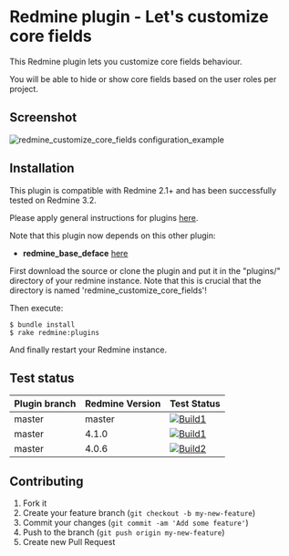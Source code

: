 Redmine plugin - Let's customize core fields
============

This Redmine plugin lets you customize core fields behaviour.

You will be able to hide or show core fields based on the user roles per project.

Screenshot
------------

![redmine_customize_core_fields configuration_example](assets/images/screenshot.png)

Installation
------------

This plugin is compatible with Redmine 2.1+ and has been successfully tested on Redmine 3.2.

Please apply general instructions for plugins [here](http://www.redmine.org/wiki/redmine/Plugins).

Note that this plugin now depends on this other plugin:
* **redmine_base_deface** [here](https://github.com/jbbarth/redmine_base_deface)

First download the source or clone the plugin and put it in the "plugins/" directory of your redmine instance. Note that this is crucial that the directory is named 'redmine_customize_core_fields'!

Then execute:

    $ bundle install
    $ rake redmine:plugins

And finally restart your Redmine instance.

Test status
------------

|Plugin branch| Redmine Version   | Test Status       |
|-------------|-------------------|-------------------|
|master       | master            | [![Build1][1]][5] |  
|master       | 4.1.0             | [![Build1][2]][5] |  
|master       | 4.0.6             | [![Build2][3]][5] |

[1]: https://travis-matrix-badges.herokuapp.com/repos/nanego/redmine_customize_core_fields/branches/master/1?use_travis_com=true
[2]: https://travis-matrix-badges.herokuapp.com/repos/nanego/redmine_customize_core_fields/branches/master/2?use_travis_com=true
[3]: https://travis-matrix-badges.herokuapp.com/repos/nanego/redmine_customize_core_fields/branches/master/3?use_travis_com=true
[5]: https://travis-ci.com/nanego/redmine_customize_core_fields


Contributing
------------

1. Fork it
2. Create your feature branch (`git checkout -b my-new-feature`)
3. Commit your changes (`git commit -am 'Add some feature'`)
4. Push to the branch (`git push origin my-new-feature`)
5. Create new Pull Request
